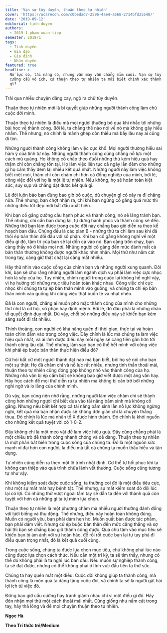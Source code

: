 ```yaml
---
title: 'Vạn sự tùy duyên, thuận theo tự nhiên'
cover: 'https://ucarecdn.com/c0bedad7-2596-4ae4-a568-2714bfd25548/'
date: '2019-09-12'
editorial: tinh-duyen
authors:
  - 2019-1-pham-xuan-tiep
semester: 2019/1
tags:
  - Tình duyên
  - Gia đạo
  - Gia đình
  - Nhân duyên
featured: true
headline: >-
  Nỗ lực có, tài năng có, nhưng vận may vẫn chẳng mỉm cười. Vạn sự tùy duyên,
  cưỡng cầu vô ích, cứ thuận theo tự nhiên ta mới biết chính xác thành công là
  gì?
---
```

Trải qua nhiều chuyện đắng cay, ngộ ra chữ tùy duyên.

Thuận theo tự nhiên mới là bí quyết giúp những người thành công làm chủ cuộc đời mình.

Thuận theo tự nhiên là điều mà mọi người thường bỏ qua khi nhắc tới những bài học về thành công. Bởi lẽ, ta chẳng thể nào nói về nó mà không gây hiểu nhầm. Thế nhưng, nó chính là mảnh ghép còn thiếu mà bấy lâu nay ai cũng đi tìm.



Những người thành công không làm việc cực khổ. Mọi người thường hiểu sai hàm ý của tính từ này. Những người thành công cũng chẳng nỗ lực một cách mù quáng. Họ không cố chấp theo đuổi những thứ kém hiệu quả hay thậm chí còn chẳng tồn tại. Họ làm việc liên tục cả ngày lẫn đêm cho những gì họ cảm thấy đem lại nhiều kết quả nhất. Những người này làm việc không biết mệt mỏi, thậm chí còn chăm chỉ hơn cả đồng nghiệp của mình, bởi lẽ, công việc đối với họ là một lẽ tự nhiên. Nếu không, họ sẽ hoàn toàn kiệt sức, suy sụp và chẳng đạt được kết quả gì.



Lẽ đời luôn bảo bạn đừng bao giờ bỏ cuộc, dù chuyện gì có xảy ra đi chăng nữa. Thế nhưng, bạn chợt nhận ra, chỉ khi bạn ngừng cố gắng quá mức thì những điều tốt đẹp mới bắt đầu xuất hiện.



Khi bạn cố gắng cưỡng cầu hạnh phúc và thành công, nó sẽ lảng tránh bạn. Thế nhưng, chỉ cần bạn dừng lại, tự dưng hạnh phúc và thành công sẽ đến. Những thứ bạn làm được trong cuộc đời này chẳng bao giờ diễn ra theo kế hoạch ban đầu. Chúng đều là các plan B - những thứ ta chỉ làm sau khi đã thôi ép bản thân đối đầu với số phận. Khi bạn cố gắng không nghĩ về một điều gì đó, tâm trí của bạn sẽ lại dồn cả vào nó. Bạn càng trốn chạy, bạn càng thấy nó ở khắp mọi nơi. Những người cố gắng đến mức đánh mất cả bản thân thường không được người khác nhìn nhận. Mọi thứ như nắm cát trong tay, càng giữ thật chặt lại càng mất nhiều.

Hãy thử nhìn vào cuộc sống của chính bạn và những người xung quanh. Đôi khi, bạn sẽ cho rằng những người làm ngành dịch vụ phải làm việc cực nhọc hơn là sếp của họ. Tuy nhiên, chính người trong cuộc lại không hề nghĩ vậy, vì họ hướng tới những mục tiêu hoàn toàn khác nhau. Công việc chỉ cực nhọc khi chúng ta tự ép bản thân mình vào guồng, và chúng ta chỉ ép bản thân mình vào guồng khi công việc thật buồn tẻ và nhạt nhẽo.



Đã là con người, chẳng ai muốn phó mặc thành công của mình cho những thứ như là cơ hội, số phận hay định mệnh. Bởi lẽ, đó đâu phải là những nhân tố quyết định duy nhất. Dù vậy, chối bỏ những điều này sẽ khiến bạn kém sáng suốt đi rất nhiều.



Thỉnh thoảng, con người có khả năng quên đi thời gian, thực tại và hoàn toàn chìm đắm vào trong công việc. Đây chính là lúc mà chúng ta làm việc hiệu quả nhất, và ai làm được điều này mỗi ngày sẽ càng tiến gần hơn tới thành công lâu dài. Thế nhưng, làm sao bạn có thể hết mình với công việc khi phải ép buộc bản thân thực hiện điều đó?



Cứ hỏi bất cứ một người thành đạt nào mà bạn biết, bởi họ sẽ nói cho bạn một sự thật: Họ đã chăm chỉ và nỗ lực rất nhiều, nhưng tinh thần thoải mái, thuận theo tự nhiên cũng đóng góp không nhỏ vào thành công của họ. Những nhà văn bị ép cầm bút sẽ không bao giờ viết được một áng văn hay. Hãy học cách để mọi thứ diễn ra tự nhiên mà không bị cản trở bởi những nghi ngờ và lo lắng của chính mình.

Dù vậy, bạn cũng nên nhớ rằng, những người làm việc chăm chỉ sẽ thành công hơn những người chỉ biết dựa vào tài năng bẩm sinh mà không cố gắng. Nhưng nếu biết kết hợp cả tài năng bẩm sinh lẫn nỗ lực không ngừng nghỉ, kết quả mà bạn nhận được sẽ không đơn giản chỉ là chuyện thắng thua. Đó chính là lúc mà nhân tố X được hình thành. Đó chính là khởi nguồn cho những kết quả tuyệt vời có 1-0-2.



Đây không chỉ là một mẹo vặt để làm việc hiệu quả. Đây cũng chẳng phải là một chiêu trò để thành công nhanh chóng và dễ dàng. Thuận theo tự nhiên là một phần bất biến trong cuộc sống của chúng ta. Đó là một nguồn sức mạnh vĩ đại hơn con người, là điều mà tất cả chúng ta muốn thấu hiểu và tận dụng.



Tự nhiên cũng diễn ra theo một lộ trình nhất định. Cơ thể tự hồi phục khi ta không can thiệp vào quá trình chữa lành vết thương. Cuộc sống cũng tương tự như vậy.



Khi không kiểm soát được cuộc sống, ta thường coi đó là một điều tiêu cực, như một sự mất mát hay bệnh tật. Thế nhưng, sự mất kiểm soát đó đôi lúc lại có lợi. Có những thứ vượt ngoài tầm tay sẽ dẫn ta đến với thành quả còn tuyệt vời hơn cả những gì ta tự mình lựa chọn.



Thuận theo tự nhiên là một phương châm mà nhiều người thường đánh đồng với lười biếng và thụ động. Thế nhưng, điều này hoàn toàn không đúng. Muốn có người yêu, bạn phải dám hẹn hò. Muốn xuất bản được tác phẩm, bạn phải dám viết. Nhưng cứ ép buộc bản thân đến mức căng thẳng và sợ hãi thì bạn sẽ chẳng bao giờ thành công được. Quá chú tâm vào mục tiêu sẽ khiến bạn bị ám ảnh với sự hoàn hảo, để rồi rốt cuộc bạn lại tự tay phá đi điều quan trọng nhất, đó là kết quả cuối cùng.



Trong cuộc sống, chúng ta được lựa chọn mục tiêu, chứ không phải lúc nào cũng được lựa chọn cách thức. Nếu cần một tri kỷ, ta sẽ tìm thấy, nhưng có thể đó không phải là ta nghĩ lúc ban đầu. Nếu muốn sự nghiệp thành công, ta sẽ đạt được, nhưng có thể không phải ở lĩnh vực đầu tiên ta thử sức.



Chúng ta hay quên mất một điều: Cuộc đời không giúp ta thành công, mà thành công là món quà ta dâng tặng cuộc đời, và chính ta sẽ là người gặt hái lợi ích từ việc đó.

Đừng bao giờ cầu cưỡng hay tranh giành nhau chỉ vì một điều gì đó. Hãy đón nhận mọi thứ một cách thoải mái nhất. Cũng giống như nắm cát trong tay, hãy thả lỏng và để mọi chuyện thuận theo tự nhiên.



**Ngọc Hà**

**Theo Trí thức trẻ/Medium**
